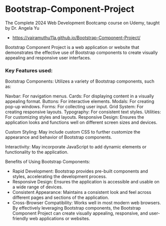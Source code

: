 # Bootstrap-Component-Project
The Complete 2024 Web Development Bootcamp course on Udemy, taught by Dr. Angela Yu
- https://vairamuthu11a.github.io/Bootstrap-Component-Project/


Bootstrap Component Project is a web application or website that demonstrates the effective use of Bootstrap components to create visually appealing and responsive user interfaces.

### Key Features used:

Bootstrap Components: Utilizes a variety of Bootstrap components, such as:

Navbar: For navigation menus.
Cards: For displaying content in a visually appealing format.
Buttons: For interactive elements.
Modals: For creating pop-up windows.
Forms: For collecting user input.
Grid System: For creating responsive layouts.
Typography: For consistent text styles.
Utilities: For customizing styles and layouts.
Responsive Design: Ensures the application looks and functions well on different screen sizes and devices.

Custom Styling: May include custom CSS to further customize the appearance and behavior of Bootstrap components.

Interactivity: May incorporate JavaScript to add dynamic elements or functionality to the application.

Benefits of Using Bootstrap Components:

- Rapid Development: Bootstrap provides pre-built components and styles, accelerating the development process.
- Responsive Design: Ensures the application is accessible and usable on a wide range of devices.
- Consistent Appearance: Maintains a consistent look and feel across different pages and sections of the application.
- Cross-Browser Compatibility: Works well in most modern web browsers.
By effectively leveraging Bootstrap components, the Bootstrap Component Project can create visually appealing, responsive, and user-friendly web applications or websites.
